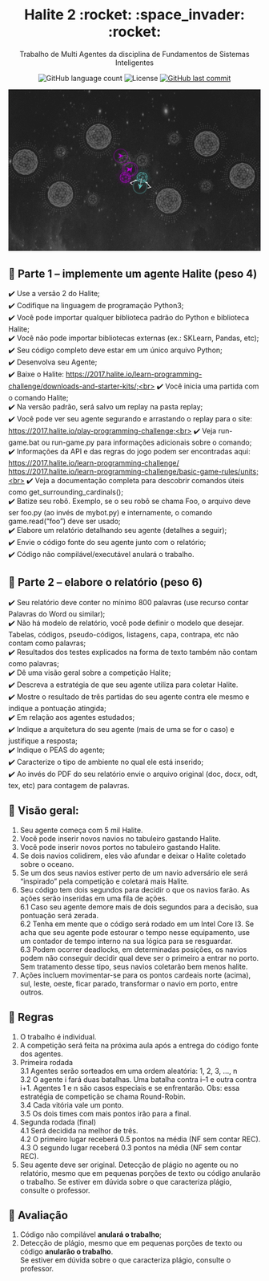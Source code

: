 <h1 align="center">
  Halite 2 :rocket: :space_invader: :rocket:
</h1>

<p align="center">Trabalho de Multi Agentes da disciplina de Fundamentos de Sistemas Inteligentes</a>
</p>

<p align="center">
  
  <img alt="GitHub language count" src="https://img.shields.io/github/languages/count/dpalmas/halite2?color=0000FF">

  <img alt="License" src="https://img.shields.io/github/license/dpalmas/halite2?color=0000FF&logo=MIT">
  
  <a href="https://github.com/dpalmas/cc/commits/master">
    <img alt="GitHub last commit" src="https://img.shields.io/github/last-commit/dpalmas/halite2?color=0000FF">
  </a>
</p>

<div align="center"><img src="images/DJP_Bot.gif"/></div>

## :pencil: Parte 1 – implemente um agente Halite (peso 4)

:heavy_check_mark: Use a versão 2 do Halite;<br>
:heavy_check_mark: Codifique na linguagem de programação Python3;<br>
:heavy_check_mark: Você pode importar qualquer biblioteca padrão do Python e biblioteca Halite;<br>
:heavy_check_mark: Você não pode importar bibliotecas externas (ex.: SKLearn, Pandas, etc);<br>
:heavy_check_mark: Seu código completo deve estar em um único arquivo Python;<br>
:heavy_check_mark: Desenvolva seu Agente;<br>
:heavy_check_mark: Baixe o Halite: https://2017.halite.io/learn-programming-challenge/downloads-and-starter-kits/;<br>
:heavy_check_mark: Você inicia uma partida com o comando Halite;<br>
:heavy_check_mark: Na versão padrão, será salvo um replay na pasta replay;<br>
:heavy_check_mark: Você pode ver seu agente segurando e arrastando o replay para o site: https://2017.halite.io/play-programming-challenge;<br>
:heavy_check_mark: Veja run-game.bat ou run-game.py para informações adicionais sobre o comando;<br>
:heavy_check_mark: Informações da API e das regras do jogo podem ser encontradas aqui:<br>
https://2017.halite.io/learn-programming-challenge/<br>
https://2017.halite.io/learn-programming-challenge/basic-game-rules/units;<br>
:heavy_check_mark: Veja a documentação completa para descobrir comandos úteis como
get_surrounding_cardinals();<br>
:heavy_check_mark: Batize seu robô. Exemplo, se o seu robô se chama Foo, o arquivo deve ser foo.py (ao invés de
mybot.py) e internamente, o comando game.read(“foo”) deve ser usado;<br>
:heavy_check_mark: Elabore um relatório detalhando seu agente (detalhes a seguir);<br>
:heavy_check_mark: Envie o código fonte do seu agente junto com o relatório;<br>
:heavy_check_mark: Código não compilável/executável anulará o trabalho.

## :pencil: Parte 2 – elabore o relatório (peso 6)

:heavy_check_mark: Seu relatório deve conter no mínimo 800 palavras (use recurso contar Palavras do Word ou
similar);<br>
:heavy_check_mark: Não há modelo de relatório, você pode definir o modelo que desejar. Tabelas, códigos, pseudo-códigos, listagens, capa, contrapa, etc não contam como palavras;<br>
:heavy_check_mark: Resultados dos testes explicados na forma de texto também não contam como palavras;<br>
:heavy_check_mark: Dê uma visão geral sobre a competição Halite;<br>
:heavy_check_mark: Descreva a estratégia de que seu agente utiliza para coletar Halite.<br>
:heavy_check_mark: Mostre o resultado de três partidas do seu agente contra ele mesmo e indique a pontuação
atingida;<br>
:heavy_check_mark: Em relação aos agentes estudados;<br>
:heavy_check_mark: Indique a arquitetura do seu agente (mais de uma se for o caso) e justifique a resposta;<br>
:heavy_check_mark: Indique o PEAS do agente;<br>
:heavy_check_mark: Caracterize o tipo de ambiente no qual ele está inserido;<br>
:heavy_check_mark: Ao invés do PDF do seu relatório envie o arquivo original (doc, docx, odt, tex, etc) para
contagem de palavras.

## :pencil: Visão geral:

1. Seu agente começa com 5 mil Halite.<br>
2. Você pode inserir novos navios no tabuleiro gastando Halite.<br>
3. Você pode inserir novos portos no tabuleiro gastando Halite.<br>
4. Se dois navios colidirem, eles vão afundar e deixar o Halite coletado sobre o oceano.<br>
5. Se um dos seus navios estiver perto de um navio adversário ele será “inspirado” pela competição
e coletará mais Halite.<br>
6. Seu código tem dois segundos para decidir o que os navios farão. As ações serão inseridas em
uma fila de ações.<br>
  6.1 Caso seu agente demore mais de dois segundos para a decisão, sua pontuação será zerada.<br>
  6.2 Tenha em mente que o código será rodado em um Intel Core I3. Se acha que seu agente pode
  estourar o tempo nesse equipamento, use um contador de tempo interno na sua lógica para se
  resguardar.<br>
  6.3 Podem ocorrer deadlocks, em determinadas posições, os navios podem não conseguir decidir
  qual deve ser o primeiro a entrar no porto. Sem tratamento desse tipo, seus navios coletarão bem
  menos halite.<br>
7. Ações incluem movimentar-se para os pontos cardeais norte (acima), sul, leste, oeste, ficar
parado, transformar o navio em porto, entre outros.

## :pencil: Regras

1. O trabalho é individual.<br>
2. A competição será feita na próxima aula após a entrega do código fonte dos agentes.<br>
3. Primeira rodada<br>
  3.1 Agentes serão sorteados em uma ordem aleatória: 1, 2, 3, ..., n<br>
  3.2 O agente i fará duas batalhas. Uma batalha contra i–1 e outra contra i+1. Agentes 1 e n são
  casos especiais e se enfrentarão. Obs: essa estratégia de competição se chama Round-Robin.<br>
  3.4 Cada vitória vale um ponto.<br>
  3.5 Os dois times com mais pontos irão para a final.<br>
4. Segunda rodada (final)<br>
  4.1 Será decidida na melhor de três.<br>
  4.2 O primeiro lugar receberá 0.5 pontos na média (NF sem contar REC).<br>
  4.3 O segundo lugar receberá 0.3 pontos na média (NF sem contar REC).<br>
5. Seu agente deve ser original. Detecção de plágio no agente ou no relatório, mesmo que em
pequenas porções de texto ou código anularão o trabalho. Se estiver em dúvida sobre o que
caracteriza plágio, consulte o professor.

## :pencil: Avaliação

1. Código não compilável **anulará o trabalho**;<br>
2. Detecção de plágio, mesmo que em pequenas porções de texto ou código **anularão o trabalho**.<br>
Se estiver em dúvida sobre o que caracteriza plágio, consulte o professor.